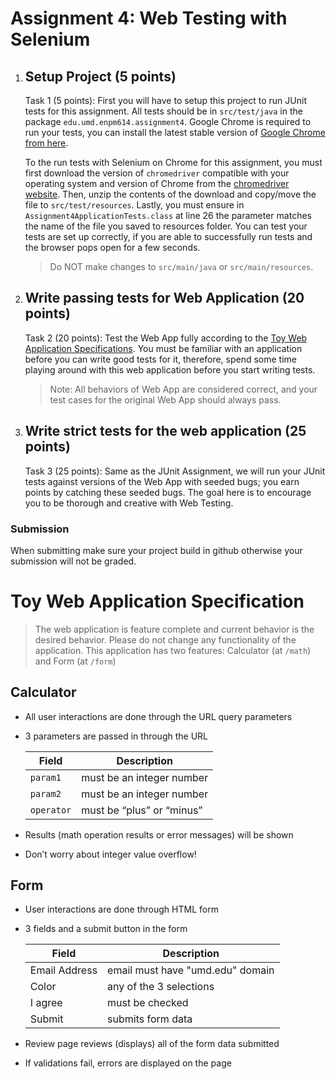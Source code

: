 # Assignment 4: Web Testing with Selenium 

1. ## Setup Project (5 points)
    Task 1 (5 points): First you will have to setup this project to run JUnit tests for this assignment. All tests should be in 
    `src/test/java` in the package `edu.umd.enpm614.assignment4`. Google Chrome is required to run your tests, you can 
    install the latest stable version of [Google Chrome from here](https://cloud.google.com/chrome-enterprise/browser/download/).
    
    To the run tests with Selenium on Chrome for this assignment, you must first download the version of `chromedriver`
    compatible with your operating system and version of Chrome from the [chromedriver website](https://chromedriver.storage.googleapis.com/index.html).
    Then, unzip the contents of the download and copy/move the file to `src/test/resources`. 
    Lastly, you must ensure in `Assignment4ApplicationTests.class` at line 26 the parameter matches the name of the file you saved to resources folder.
    You can test your tests are set up correctly, if you are able to successfully run tests and the browser pops open for a few seconds.
    
    > Do NOT make changes to `src/main/java` or `src/main/resources`. 
    
3. ## Write passing tests for Web Application (20 points)
    Task 2 (20 points): Test the Web App fully according to the 
    [Toy Web Application Specifications](#toy-web-application-specification). You must be 
    familiar with an application before you can write good tests for it, therefore, spend some time playing around 
    with this web application before you start writing tests. 
    > Note: All behaviors of Web App are considered correct, and your test cases for the original Web App 
      should always pass.
4. ## Write strict tests for the web application (25 points)
    Task 3 (25 points): Same as the JUnit Assignment, we will run your JUnit tests against versions of the Web App with
     seeded bugs; you earn points by catching these seeded bugs. The goal here is to encourage you to be thorough and 
     creative with Web Testing.
    
### Submission
When submitting make sure your project build in github otherwise your submission will not be graded.

# Toy Web Application Specification
> The web application is feature complete and current behavior is the desired behavior. Please do not change any
> functionality of the application. This application has two features: Calculator (at `/math`) and Form (at `/form`)

## Calculator
* All user interactions are done through the URL query parameters
* 3 parameters are passed in through the URL

    | Field | Description |
    | ----- | ----------- |
    | `param1` | must be an integer number |
    | `param2` | must be an integer number |
    | `operator` | must be “plus” or “minus” |
    
* Results (math operation results or error messages) will be shown
* Don’t worry about integer value overflow!

## Form
* User interactions are done through HTML form
* 3 fields and a submit button in the form
    
    | Field             | Description |
    | -----             | ----------- |
    | Email Address     | email must have "umd.edu" domain |
    | Color             | any of the 3 selections |
    | I agree		    | must be checked |
    | Submit            | submits form data |
* Review page reviews (displays) all of the form data submitted
* If validations fail, errors are displayed on the page

 
